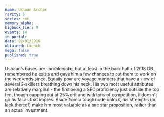 ```yaml
---
name: Ushaan Archer
rarity: 5
series: ent
memory_alpha:
bigbook_tier: 9
events: 14
in_portal:
date: 01/01/2016
obtained: Launch
mega: false
published: true
---
```


Ushaan's bases are...problematic, but at least in the back half of 2018 DB remembered he exists and gave him a few chances to put them to work on the weekends since. Equally poor are voyage numbers that have a view of several 2-skillers breathing down his neck. His two most useful attributes are relatively marginal - the first being a SEC proficiency just outside the top ten, though capping out at 25% crit and with tons of competition, it doesn't go as far as that implies. Aside from a tough node unlock, his strengths (or lack thereof) make him most valuable as a one star proposition, rather than an actual investment.
